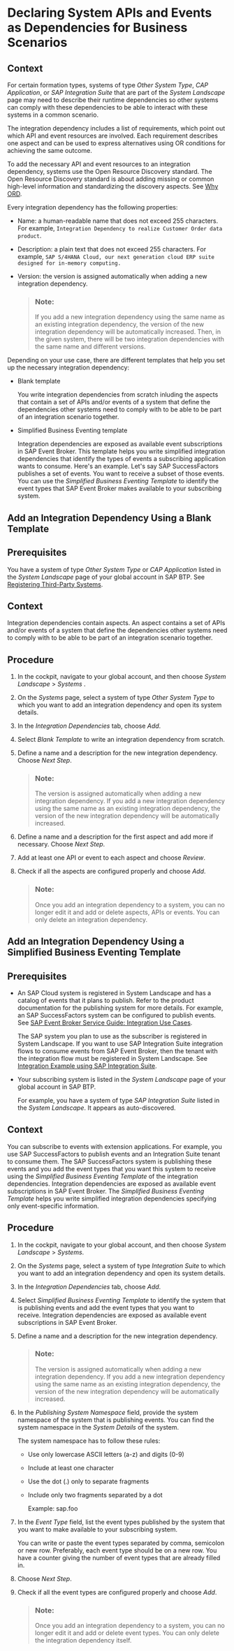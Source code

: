<!-- loioe8542d805f5e430fba469c8ebe8e76f4 -->

# Declaring System APIs and Events as Dependencies for Business Scenarios



## Context

For certain formation types, systems of type *Other System Type*, *CAP Application*, or *SAP Integration Suite* that are part of the *System Landscape* page may need to describe their runtime dependencies so other systems can comply with these dependencies to be able to interact with these systems in a common scenario.

The integration dependency includes a list of requirements, which point out which API and event resources are involved. Each requirement describes one aspect and can be used to express alternatives using OR conditions for achieving the same outcome.

To add the necessary API and event resources to an integration dependency, systems use the Open Resource Discovery standard. The Open Resource Discovery standard is about adding missing or common high-level information and standardizing the discovery aspects. See [Why ORD](https://sap.github.io/open-resource-discovery/details/articles/why-ord).

Every integration dependency has the following properties:

-   Name: a human-readable name that does not exceed 255 characters. For example, `Integration Dependency to realize Customer Order data product`.

-   Description: a plain text that does not exceed 255 characters. For example, `SAP S/4HANA Cloud, our next generation cloud ERP suite designed for in-memory computing.`

-   Version: the version is assigned automatically when adding a new integration dependency.

    > ### Note:  
    > If you add a new integration dependency using the same name as an existing integration dependency, the version of the new integration dependency will be automatically increased. Then, in the given system, there will be two integration dependencies with the same name and different versions.


Depending on your use case, there are different templates that help you set up the necessary integration dependency:

-   Blank template

    You write integration dependencies from scratch inluding the aspects that contain a set of APIs and/or events of a system that define the dependencies other systems need to comply with to be able to be part of an integration scenario together.

-   Simplified Business Eventing template

    Integration dependencies are exposed as available event subscriptions in SAP Event Broker. This template helps you write simplified integration dependencies that identify the types of events a subscribing application wants to consume. Here's an example. Let's say SAP SuccessFactors publishes a set of events. You want to receive a subset of those events. You can use the *Simplified Business Eventing Template* to identify the event types that SAP Event Broker makes available to your subscribing system.


<a name="loio030b4c59ae6f4c19aa50274a4999e68f"/>

<!-- loio030b4c59ae6f4c19aa50274a4999e68f -->

## Add an Integration Dependency Using a Blank Template



<a name="loio030b4c59ae6f4c19aa50274a4999e68f__prereq_cnw_xw5_cbc"/>

## Prerequisites

You have a system of type *Other System Type* or *CAP Application* listed in the *System Landscape* page of your global account in SAP BTP. See [Registering Third-Party Systems](registering-third-party-systems-5481d59.md).



## Context

Integration dependencies contain aspects. An aspect contains a set of APIs and/or events of a system that define the dependencies other systems need to comply with to be able to be part of an integration scenario together.



<a name="loio030b4c59ae6f4c19aa50274a4999e68f__steps_p3z_g1w_vzb"/>

## Procedure

1.  In the cockpit, navigate to your global account, and then choose *System Landscape* \> *Systems* .

2.  On the *Systems* page, select a system of type *Other System Type* to which you want to add an integration dependency and open its system details.

3.  In the *Integration Dependencies* tab, choose *Add*.

4.  Select *Blank Template* to write an integration dependency from scratch.

5.  Define a name and a description for the new integration dependency. Choose *Next Step*.

    > ### Note:  
    > The version is assigned automatically when adding a new integration dependency. If you add a new integration dependency using the same name as an existing integration dependency, the version of the new integration dependency will be automatically increased.

6.  Define a name and a description for the first aspect and add more if necessary. Choose *Next Step*.

7.  Add at least one API or event to each aspect and choose *Review*.

8.  Check if all the aspects are configured properly and choose *Add*.

    > ### Note:  
    > Once you add an integration dependency to a system, you can no longer edit it and add or delete aspects, APIs or events. You can only delete an integration dependency.


<a name="loiob7c9275992bb4e4cbef41d804d6e70e8"/>

<!-- loiob7c9275992bb4e4cbef41d804d6e70e8 -->

## Add an Integration Dependency Using a Simplified Business Eventing Template



<a name="loiob7c9275992bb4e4cbef41d804d6e70e8__prereq_k3v_l1d_bbc"/>

## Prerequisites

-   An SAP Cloud system is registered in System Landscape and has a catalog of events that it plans to publish. Refer to the product documentation for the publishing system for more details. For example, an SAP SuccessFactors system can be configured to publish events. See [SAP Event Broker Service Guide: Integration Use Cases](https://help.sap.com/docs/event-broker/event-broker-service-guide/integration-use-cases?version=Cloud).

    The SAP system you plan to use as the subscriber is registered in System Landscape. If you want to use SAP Integration Suite integration flows to consume events from SAP Event Broker, then the tenant with the integration flow must be registered in System Landscape. See [Integration Example using SAP Integration Suite](https://help.sap.com/docs/event-broker/event-broker-service-guide/integration-example-using-sap-integration-suite-iflows?version=Cloud).

-   Your subscribing system is listed in the *System Landscape* page of your global account in SAP BTP.

    For example, you have a system of type *SAP Integration Suite* listed in the *System Landscape*. It appears as auto-discovered.




## Context

You can subscribe to events with extension applications. For example, you use SAP SuccessFactors to publish events and an Integration Suite tenant to consume them. The SAP SuccessFactors system is publishing these events and you add the event types that you want this system to receive using the *Simplified Business Eventing Template* of the integration dependencies. Integration dependencies are exposed as available event subscriptions in SAP Event Broker. The *Simplified Business Eventing Template* helps you write simplified integration dependencies specifying only event-specific information.



## Procedure

1.  In the cockpit, navigate to your global account, and then choose *System Landscape* \> *Systems*.

2.  On the *Systems* page, select a system of type *Integration Suite* to which you want to add an integration dependency and open its system details.

3.  In the *Integration Dependencies* tab, choose *Add*.

4.  Select *Simplified Business Eventing Template* to identify the system that is publishing events and add the event types that you want to receive. Integration dependencies are exposed as available event subscriptions in SAP Event Broker.

5.  Define a name and a description for the new integration dependency.

    > ### Note:  
    > The version is assigned automatically when adding a new integration dependency. If you add a new integration dependency using the same name as an existing integration dependency, the version of the new integration dependency will be automatically increased.

6.  In the *Publishing System Namespace* field, provide the system namespace of the system that is publishing events. You can find the system namespace in the *System Details* of the system.

    The system namespace has to follow these rules:

    -   Use only lowercase ASCII letters \(a-z\) and digits \(0-9\)

    -   Include at least one character

    -   Use the dot \(.\) only to separate fragments

    -   Include only two fragments separated by a dot

        Example: sap.foo


7.  In the *Event Type* field, list the event types published by the system that you want to make available to your subscribing system. 

    You can write or paste the event types separated by comma, semicolon or new row. Preferably, each event type should be on a new row. You have a counter giving the number of event types that are already filled in.

8.  Choose *Next Step*.

9.  Check if all the event types are configured properly and choose *Add*.

    > ### Note:  
    > Once you add an integration dependency to a system, you can no longer edit it and add or delete event types. You can only delete the integration dependency itself.


